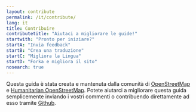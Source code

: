 ```yaml
---
layout: contribute
permalink: /it/contribute/
lang: it
title: Contribuire
contributetitle: "Aiutaci a migliorare le guide!"
startwith: "Pronto per iniziare?"
startA: "Invia feedback"
startB: "Crea una traduzione"
startC: "Migliora la Lingua"
startD: "Forka e migliora il sito"
nosearch: true
---
```

Questa guida è stata creata e mantenuta dalla comunità di [OpenStreetMap](http://www.openstreetmap.org/) e [Humanitarian OpenStreetMap](http://hotosm.org/). Potete aiutarci a migliorare questa guida semplicemente inviando i vostri commenti o contribuendo direttamente ad esso tramite [Github](http://github.com/hotosm/learnosm).
